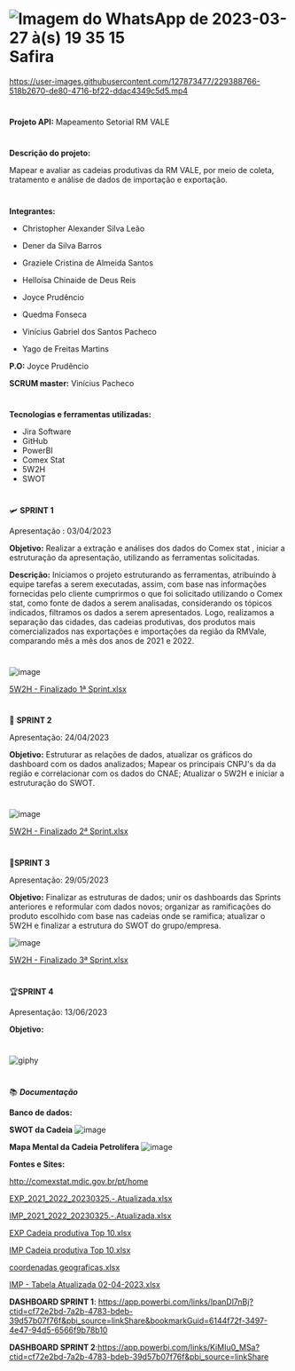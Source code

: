 # ![Imagem do WhatsApp de 2023-03-27 à(s) 19 35 15](https://user-images.githubusercontent.com/127873477/228641861-fd006d87-6ce2-4233-9aeb-2d166c0d4823.jpg)  Safira




https://user-images.githubusercontent.com/127873477/229388766-518b2670-de80-4716-bf22-ddac4349c5d5.mp4




#

    
 **Projeto API:**   Mapeamento Setorial RM VALE



#

**Descrição do projeto:**

Mapear e avaliar as cadeias produtivas da RM VALE, por meio de coleta, tratamento e análise de dados de importação e exportação.



#

**Integrantes:**

* Christopher Alexander Silva Leão

* Dener da Silva Barros

* Graziele Cristina de Almeida Santos

* Helloísa Chinaide de Deus Reis

* Joyce Prudêncio

* Quedma Fonseca

* Vinícius Gabriel dos Santos Pacheco

* Yago de Freitas Martins

**P.O:** Joyce Prudêncio


**SCRUM master:** Vinícius Pacheco 

#

**Tecnologias e ferramentas utilizadas:**

* Jira Software
* GitHub
* PowerBI
* Comex Stat
* 5W2H
* SWOT

# 

🛩 **SPRINT 1**

Apresentação : 03/04/2023


**Objetivo:**
Realizar a extração e análises dos dados  do Comex  stat , iniciar a estruturação da apresentação,
utilizando as ferramentas solicitadas.

**Descrição:**
Iniciamos o projeto estruturando as ferramentas, atribuindo à equipe tarefas a serem executadas, assim, com base nas informações fornecidas pelo cliente cumprirmos o que foi solicitado utilizando o Comex stat, como fonte de dados a serem analisadas, considerando os tópicos indicados, filtramos os dados a serem apresentados.
Logo, realizamos a separação das cidades, das cadeias produtivas, dos produtos mais comercializados nas exportações e importações da região da RMVale, comparando mês a mês dos anos de 2021 e 2022.

#

![image](https://github.com/JPrudencio/Safira/assets/128006146/9a59ab9b-c4c7-4c9e-9dca-5c52b11ea712)


[5W2H - Finalizado 1ª Sprint.xlsx](https://github.com/JPrudencio/Safira/files/11256404/5W2H.-.Finalizado.1.Sprint.xlsx)

#

🚗 **SPRINT 2**

Apresentação: 24/04/2023

**Objetivo:**
Estruturar as relações de dados, atualizar os gráficos do dashboard com  os dados analizados; Mapear os principais CNPJ's da da região e correlacionar com os dados do CNAE; Atualizar  o 5W2H e iniciar a estruturação do SWOT.

#

![image](https://github.com/JPrudencio/Safira/assets/128006146/f992a36d-d9fb-47d3-bb4f-528ef3266c09)


[5W2H - Finalizado 2ª Sprint.xlsx](https://github.com/JPrudencio/Safira/files/11315165/5W2H.-.Finalizado.2.Sprint.xlsx)

#

🎢**SPRINT 3**

Apresentação: 29/05/2023

**Objetivo:**
Finalizar as estruturas de dados; unir os dashboards das Sprints anteriores e reformular com dados novos; organizar as ramificações do produto escolhido com base nas cadeias onde se ramifica; atualizar o 5W2H e finalizar a estrutura do SWOT do grupo/empresa.

![image](https://github.com/JPrudencio/Safira/assets/128006146/d8691c7a-9fb5-410d-a3d9-43d335483446)

[5W2H - Finalizado 3ª Sprint.xlsx](https://github.com/JPrudencio/Safira/files/11537614/5W2H.-.Finalizado.3.Sprint.xlsx)

#

🏆**SPRINT 4**

Apresentação: 13/06/2023

**Objetivo:**

#
![giphy](https://github.com/JPrudencio/Safira/assets/128006146/f8dd5bb1-748d-4589-ad87-d43753b0fa0b)
#

📚 _**Documentação**_ 

**Banco de dados:**


**SWOT da Cadeia**
![image](https://github.com/JPrudencio/Safira/assets/128006146/63d97f22-0fe8-4c04-b267-b36f6b85a076)

**Mapa Mental da Cadeia Petrolífera**
![image](https://github.com/JPrudencio/Safira/assets/128006146/b12e6164-e83a-451d-8305-8fdb9e58cfdf)

**Fontes e Sites:**

http://comexstat.mdic.gov.br/pt/home

[EXP_2021_2022_20230325.-.Atualizada.xlsx](https://github.com/JPrudencio/Safira/files/11106315/EXP_2021_2022_20230325.-.Atualizada.xlsx)

[IMP_2021_2022_20230325.-.Atualizada.xlsx](https://github.com/JPrudencio/Safira/files/11106316/IMP_2021_2022_20230325.-.Atualizada.xlsx)

[EXP Cadeia produtiva Top 10.xlsx](https://github.com/JPrudencio/Safira/files/11134765/EXP.Cadeia.produtiva.Top.10.xlsx)

[IMP Cadeia produtiva Top 10.xlsx](https://github.com/JPrudencio/Safira/files/11134768/IMP.Cadeia.produtiva.Top.10.xlsx)

[coordenadas geograficas.xlsx](https://github.com/JPrudencio/Safira/files/11134772/coordenadas.geograficas.xlsx)

[IMP - Tabela Atualizada 02-04-2023.xlsx](https://github.com/JPrudencio/Safira/files/11134778/IMP.-.Tabela.Atualizada.02-04-2023.xlsx)

**DASHBOARD SPRINT 1**: https://app.powerbi.com/links/lpanDl7nBj?ctid=cf72e2bd-7a2b-4783-bdeb-39d57b07f76f&pbi_source=linkShare&bookmarkGuid=6144f72f-3497-4e47-94d5-6566f9b78b10

**DASHBOARD SPRINT 2**:https://app.powerbi.com/links/KiMIu0_MSa?ctid=cf72e2bd-7a2b-4783-bdeb-39d57b07f76f&pbi_source=linkShare
